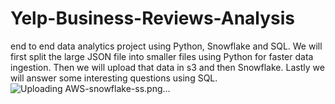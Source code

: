 # Yelp-Business-Reviews-Analysis
end to end data analytics project using Python, Snowflake and SQL. We will first split the large JSON file into smaller files using Python for faster data ingestion. Then we will upload that data in s3 and then Snowflake. Lastly we will answer some interesting questions using SQL.
![Uploading AWS-snowflake-ss.png…]()

